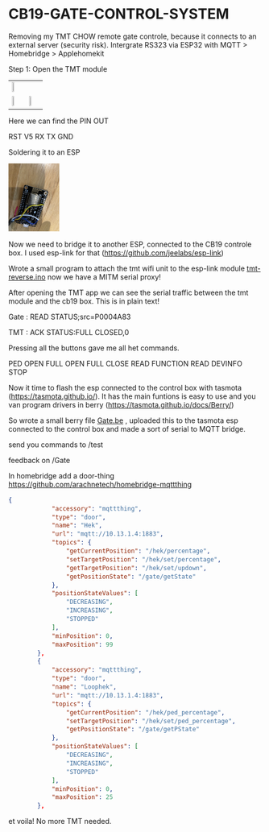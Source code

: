 # CB19-GATE-CONTROL-SYSTEM

Removing my TMT CHOW remote gate controle, because it connects to an external server (security risk). Intergrate RS323 via ESP32 with MQTT > Homebridge > Applehomekit

Step 1:
Open the TMT module

<table>
<tr><td>
<img src="https://user-images.githubusercontent.com/14312145/198314056-47c4af81-4ce5-4bf7-b1a2-107f2e96255c.png" width=40% height=40%>

</td></tr>
<tr><td>
<img src="https://github.com/RPJacobs/CB19-GATE-CONTROL-SYSTEM/blob/main/img/tmt1.jpg?raw=true" width=20% height=20%>
</td><td>
<img src="https://github.com/RPJacobs/CB19-GATE-CONTROL-SYSTEM/blob/main/img/tmt2.jpg?raw=true" width=20% height=20%>
</td></tr>
</table>

Here we can find the PIN OUT

RST
V5
RX
TX
GND

Soldering it to an ESP

<img src="https://github.com/RPJacobs/CB19-GATE-CONTROL-SYSTEM/blob/main/img/esp.jpg?raw=true" width=20% height=20%>

Now we need to bridge it to another ESP, connected to the CB19 controle box. I used esp-link for that (https://github.com/jeelabs/esp-link)

Wrote a small program to attach the tmt wifi unit to the esp-link module [tmt-reverse.ino](tmt-reverse.ino) now we have a MITM serial proxy!

After opening the TMT app we can see the serial traffic between the tmt module and the cb19 box. This is in plain text!

Gate  : READ STATUS;src=P0004A83

TMT   : ACK STATUS:FULL CLOSED,0

Pressing all the buttons gave me all het commands.

PED OPEN
FULL OPEN
FULL CLOSE
READ FUNCTION
READ DEVINFO
STOP

Now it time to flash the esp connected to the control box with tasmota (https://tasmota.github.io/). It has the main funtions is easy to use and you van program drivers in berry (https://tasmota.github.io/docs/Berry/)

So wrote a small berry file [Gate.be](Gate.be) , uploaded this to the tasmota esp connected to the control box and made a sort of serial to MQTT bridge.

send you commands to /test

feedback on /Gate

In homebridge add a door-thing
https://github.com/arachnetech/homebridge-mqttthing


```json
{
            "accessory": "mqttthing",
            "type": "door",
            "name": "Hek",
            "url": "mqtt://10.13.1.4:1883",
            "topics": {
                "getCurrentPosition": "/hek/percentage",
                "setTargetPosition": "/hek/set/percentage",
                "getTargetPosition": "/hek/set/updown",
                "getPositionState": "/gate/getState"
            },
            "positionStateValues": [
                "DECREASING",
                "INCREASING",
                "STOPPED"
            ],
            "minPosition": 0,
            "maxPosition": 99
        },
        {
            "accessory": "mqttthing",
            "type": "door",
            "name": "Loophek",
            "url": "mqtt://10.13.1.4:1883",
            "topics": {
                "getCurrentPosition": "/hek/ped_percentage",
                "setTargetPosition": "/hek/set/ped_percentage",
                "getPositionState": "/gate/getPState"
            },
            "positionStateValues": [
                "DECREASING",
                "INCREASING",
                "STOPPED"
            ],
            "minPosition": 0,
            "maxPosition": 25
        },

```

et voila! No more TMT needed.












